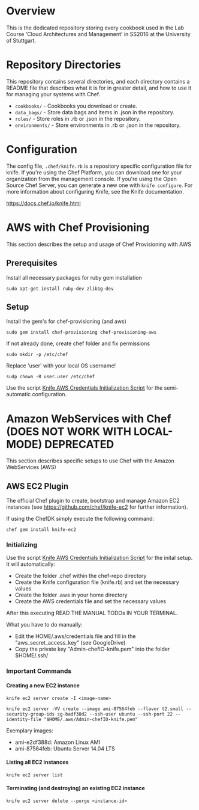 # Overview

This is the dedicated repository storing every cookbook used in the Lab Course 'Cloud Architectures and Management' in SS2016 at the University of Stuttgart.

# Repository Directories

This repository contains several directories, and each directory contains a README file that describes what it is for in greater detail, and how to use it for managing your systems with Chef.

* `cookbooks/` - Cookbooks you download or create.
* `data_bags/` - Store data bags and items in .json in the repository.
* `roles/` - Store roles in .rb or .json in the repository.
* `environments/` - Store environments in .rb or .json in the repository.

# Configuration

The config file, `.chef/knife.rb` is a repository specific configuration file for knife. If you're using the Chef Platform, you can download one for your organization from the management console. If you're using the Open Source Chef Server, you can generate a new one with `knife configure`. For more information about configuring Knife, see the Knife documentation.

https://docs.chef.io/knife.html

# AWS with Chef Provisioning

This section describes the setup and usage of Chef Provisioning with AWS

## Prerequisites

Install all necessary packages for ruby gem installation

`sudo apt-get install ruby-dev zlib1g-dev`

## Setup

Install the gem's for chef-provisioning (and aws)

`sudo gem install chef-provisioning chef-provisioning-aws`

If not already done, create chef folder and fix permissions 

`sudo mkdir -p /etc/chef`

Replace 'user' with your local OS username!

`sudp chown -R user.user /etc/chef`

Use the script [Knife AWS Credentials Initialization Script](/chef-repo/initScripts/chefProvisioningSetup.sh) for the semi-automatic configuration.

# Amazon WebServices with Chef (DOES NOT WORK WITH LOCAL-MODE) DEPRECATED

This section describes specific setups to use Chef with the Amazon WebServices (AWS)

## AWS EC2 Plugin

The official Chef plugin to create, bootstrap and manage Amazon EC2 instances (see https://github.com/chef/knife-ec2 for further information).

If using the ChefDK simply execute the following command:

`chef gem install knife-ec2`

### Initializing

Use the script [Knife AWS Credentials Initialization Script](/chef-repo/initScripts/knife_awsCredentials.sh) for the inital setup. 
It will automatically:
 * Create the folder .chef within the chef-repo directory
 * Create the Knife configuration file (knife.rb) and set the necessary values
 * Create the folder .aws in your home directory
 * Create the AWS credentials file and set the necessary values

After this executing READ THE MANUAL TODOs IN YOUR TERMINAL.

What you have to do manually:

 * Edit the HOME/.aws/credentials file and fill in the "aws_secret_access_key" (see GoogleDrive)
 * Copy the private key "Admin-chefIO-knife.pem" into the folder $HOME/.ssh/

### Important Commands

#### Creating a new EC2 instance

`knife ec2 server create -I <image-name> `

`knife ec2 server -VV create --image ami-87564feb --flavor t2.small --security-group-ids sg-badf38d2 --ssh-user ubuntu --ssh-port 22 --identity-file "$HOME/.aws/Admin-chefIO-knife.pem"`

Exemplary images:

 * ami-e2df388d: Amazon Linux AMI
 * ami-87564feb: Ubuntu Server 14.04 LTS

#### Listing all EC2 instances

`knife ec2 server list`

#### Terminating (and destroying) an existing EC2 instance

`knife ec2 server delete --purge <instance-id>`
